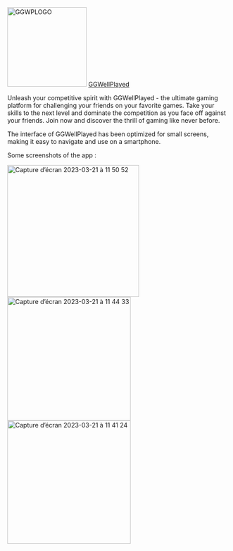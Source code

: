 <img width="180" alt="GGWPLOGO" src="https://user-images.githubusercontent.com/118454225/226581386-e532cdd9-42e0-49a2-90ee-6cc5b7a1c54b.png">
<a href="https://www.ggwellplayed.me/">GGWellPlayed</a> 

Unleash your competitive spirit with GGWellPlayed - the ultimate gaming platform for challenging your friends on your favorite games. Take your skills to the next level and dominate the competition as you face off against your friends. Join now and discover the thrill of gaming like never before.

The interface of GGWellPlayed has been optimized for small screens, making it easy to navigate and use on a smartphone.

Some screenshots of the app : 


<img width="299" alt="Capture d’écran 2023-03-21 à 11 50 52" src="https://user-images.githubusercontent.com/118454225/226586832-deba0943-982e-4985-8f81-9421f57b8050.png">
<img width="280" alt="Capture d’écran 2023-03-21 à 11 44 33" src="https://user-images.githubusercontent.com/118454225/226586839-2d034844-9021-482b-bd05-beebbb23b551.png">
<img width="280" alt="Capture d’écran 2023-03-21 à 11 41 24" src="https://user-images.githubusercontent.com/118454225/226586845-1bc48178-79de-4129-a24a-46231c4607d3.png">

